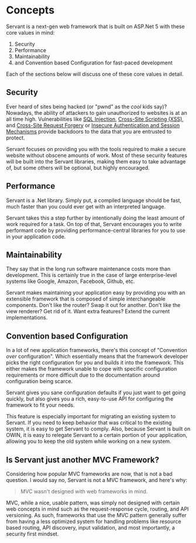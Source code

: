 # Concepts

Servant is a next-gen web framework that is built on ASP.Net 5 with these core values in mind:

1. Security
2. Performance
3. Maintainability
4. and Convention based Configuration for fast-paced development

Each of the sections below will discuss one of these core values in detail.

## Security

Ever heard of sites being hacked (or "pwnd" as the _cool_ kids say)? Nowadays, the ability of attackers to gain unauthorized to websites is at an all time high. Vulnerabilities like [SQL Injection](https://www.owasp.org/index.php/SQL_Injection), [Cross-Site Scripting (XSS)](https://www.owasp.org/index.php/Cross-site_Scripting_(XSS)), and [Cross-Site Request Forgery](https://www.owasp.org/index.php/Cross-Site_Request_Forgery_(CSRF)) or [Insecure Authentication and Session Mechanisms](https://www.owasp.org/index.php/Top_10_2013-A2-Broken_Authentication_and_Session_Management) provide backdoors to the data that you are entrusted to protect.

Servant focuses on providing you with the tools required to make a secure website without obscene amounts of work. Most of these security features will be built into the Servant libraries, making them easy to take advantage of, but some others will be optional, but highly encouraged.

## Performance

Servant is a .Net library. Simply put, a compiled language should be fast, much faster than you could ever get with an interpreted language.

Servant takes this a step further by intentionally doing the least amount of work required for a task. On top of that, Servant encourages you to write performant code by providing performance-central libraries for you to use in your application code.

## Maintainability

They say that in the long run software maintenance costs more than development. This is certainly true in the case of large enterprise-level systems like Google, Amazon, Facebook, Github, etc.

Servant makes maintaining your application easy by providing you with an extensible framework that is composed of simple interchangeable components. Don't like the router? Swap it out for another. Don't like the view renderer? Get rid of it. Want extra features? Extend the current implementations.

## Convention based Configuration

In a lot of new application frameworks, there's this concept of "Convention _over_ configuration". Which essentially means that the framework developer picks the right configuration for you and builds it into the framework. This either makes the framework unable to cope with specific configuration requirements or more difficult due to the documentation around configuration being scarce.

Servant gives you sane configuration defaults if you just want to get going quickly, but also gives you a rich, easy-to-use API for configuring the framework to fit your needs.

This feature is especially important for migrating an existing system to Servant. If you need to keep behavior that was critical to the existing system, it is easy to get Servant to comply. Also, because Servant is built on OWIN, it is easy to relegate Servant to a certain portion of your application, allowing you to keep the old system while working on a new system.

## Is Servant just another MVC Framework?

Considering how popular MVC frameworks are now, that is not a bad question. I would say no, Servant is not a MVC framework, and here's why:

> MVC wasn't designed with web frameworks in mind.

MVC, while a nice, usable pattern, was simply not designed with certain web concepts in mind such as the request-response cycle, routing, and API versioning. As such, frameworks that use the MVC pattern generally suffer from having a less optimized system for handling problems like resource based routing, API discovery, input validation, and most importantly, a security first mindset.
